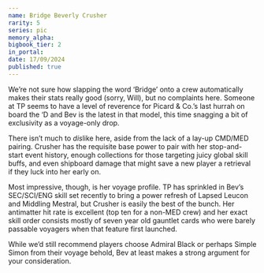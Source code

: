 ```yaml
---
name: Bridge Beverly Crusher
rarity: 5
series: pic
memory_alpha:
bigbook_tier: 2
in_portal:
date: 17/09/2024
published: true
---
```


We’re not sure how slapping the word ‘Bridge’ onto a crew automatically makes their stats really good (sorry, Will), but no complaints here. Someone at TP seems to have a level of reverence for Picard & Co.’s last hurrah on board the ‘D and Bev is the latest in that model, this time snagging a bit of exclusivity as a voyage-only drop.

There isn’t much to *dis*like here, aside from the lack of a lay-up CMD/MED pairing. Crusher has the requisite base power to pair with her stop-and-start event history, enough collections for those targeting juicy global skill buffs, and even shipboard damage that might save a new player a retrieval if they luck into her early on.

Most impressive, though, is her voyage profile. TP has sprinkled in Bev’s SEC/SCI/ENG skill set recently to bring a power refresh of Lapsed Leucon and Middling Mestral, but Crusher is easily the best of the bunch. Her antimatter hit rate is excellent (top ten for a non-MED crew) and her exact skill order consists mostly of seven year old gauntlet cards who were barely passable voyagers when that feature first launched.

While we’d still recommend players choose Admiral Black or perhaps Simple Simon from their voyage behold, Bev at least makes a strong argument for your consideration.
